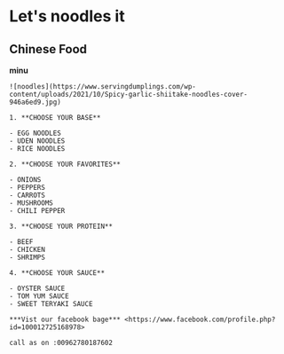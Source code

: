 # Let's noodles it

## Chinese Food

**minu**

    ![noodles](https://www.servingdumplings.com/wp-content/uploads/2021/10/Spicy-garlic-shiitake-noodles-cover-946a6ed9.jpg)

    1. **CHOOSE YOUR BASE**

    - EGG NOODLES
    - UDEN NOODLES
    - RICE NOODLES

    2. **CHOOSE YOUR FAVORITES**

    - ONIONS
    - PEPPERS
    - CARROTS
    - MUSHROOMS
    - CHILI PEPPER

    3. **CHOOSE YOUR PROTEIN**

    - BEEF
    - CHICKEN
    - SHRIMPS

    4. **CHOOSE YOUR SAUCE**

    - OYSTER SAUCE
    - TOM YUM SAUCE
    - SWEET TERYAKI SAUCE

    ***Vist our facebook bage*** <https://www.facebook.com/profile.php?id=100012725168978>
   
    call as on :00962780187602 





